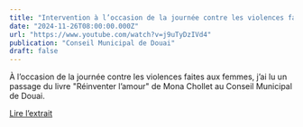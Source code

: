 ```yaml
---
title: "Intervention à l’occasion de la journée contre les violences faites aux femmes"
date: "2024-11-26T08:00:00.000Z"
url: "https://www.youtube.com/watch?v=j9uTyDzIVd4"
publication: "Conseil Municipal de Douai"
draft: false
---
```


À l’occasion de la journée contre les violences faites aux femmes, j’ai lu un passage du livre "Réinventer l’amour" de Mona Chollet au Conseil Municipal de Douai.

[Lire l’extrait](https://www.youtube.com/watch?v=j9uTyDzIVd4 "📺")
